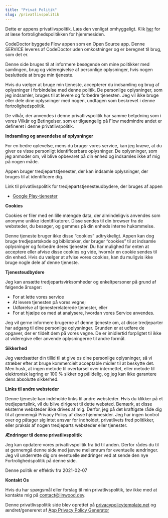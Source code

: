 ```yaml
---
title: "Privat Politik"
slug: /privatlivspolitik
---
```


Dette er appens privatlivspolitik. Læs den venligst omhyggeligt. Klik [her](https://go.linwood.dev/privacypolicy) for at læse fortrolighedspolitikken for hjemmesiden.

CodeDoctor byggede Flow appen som en Open Source app. Denne SERVICE leveres af CodeDoctor uden omkostninger og er beregnet til brug, som det er.

Denne side bruges til at informere besøgende om mine politikker med samlingen, brug og videregivelse af personlige oplysninger, hvis nogen besluttede at bruge min tjeneste.

Hvis du vælger at bruge min tjeneste, accepterer du indsamling og brug af oplysninger i forbindelse med denne politik. De personlige oplysninger, som jeg indsamler, bruges til at levere og forbedre tjenesten. Jeg vil ikke bruge eller dele dine oplysninger med nogen, undtagen som beskrevet i denne fortrolighedspolitik.

De vilkår, der anvendes i denne privatlivspolitik har samme betydning som i vores Vilkår og Betingelser, som er tilgængelig på Flow medmindre andet er defineret i denne privatlivspolitik.

**Indsamling og anvendelse af oplysninger**

For en bedre oplevelse, mens du bruger vores service, kan jeg kræve, at du giver os visse personligt identificerbare oplysninger. De oplysninger, som jeg anmoder om, vil blive opbevaret på din enhed og indsamles ikke af mig på nogen måde.

Appen bruger tredjepartstjenester, der kan indsamle oplysninger, der bruges til at identificere dig.

Link til privatlivspolitik for tredjepartstjenesteudbydere, der bruges af appen

* [Google Play-tjenester](https://www.google.com/policies/privacy/)

**Cookies**

Cookies er filer med en lille mængde data, der almindeligvis anvendes som anonyme unikke identifikatorer. Disse sendes til din browser fra de websteder, du besøger, og gemmes på din enheds interne hukommelse.

Denne tjeneste bruger ikke disse “cookies” udtrykkeligt. Appen kan dog bruge tredjepartskode og biblioteker, der bruger “cookies” til at indsamle oplysninger og forbedre deres tjenester. Du har mulighed for enten at acceptere eller afvise disse cookies og vide, hvornår en cookie sendes til din enhed. Hvis du vælger at afvise vores cookies, kan du muligvis ikke bruge nogle dele af denne tjeneste.

**Tjenesteudbydere**

Jeg kan ansætte tredjepartsvirksomheder og enkeltpersoner på grund af følgende årsager:

* For at lette vores service
* At levere tjenesten på vores vegne;
* Udførelse af tjenesterelaterede tjenester, eller
* For at hjælpe os med at analysere, hvordan vores Service anvendes.

Jeg vil gerne informere brugerne af denne tjeneste om, at disse tredjeparter har adgang til dine personlige oplysninger. Grunden er at udføre de opgaver, der er tildelt dem på vores vegne. De er imidlertid forpligtet til ikke at videregive eller anvende oplysningerne til andre formål.

**Sikkerhed**

Jeg værdsætter din tillid til at give os dine personlige oplysninger, så vi stræber efter at bruge kommercielt acceptable midler til at beskytte det. Men husk, at ingen metode til overførsel over internettet, eller metode til elektronisk lagring er 100 % sikker og pålidelig, og jeg kan ikke garantere dens absolutte sikkerhed.

**Links til andre websteder**

Denne tjeneste kan indeholde links til andre websteder. Hvis du klikker på et tredjepartslink, vil du blive dirigeret til dette websted. Bemærk, at disse eksterne websteder ikke drives af mig. Derfor, jeg på det kraftigste råde dig til at gennemgå Privacy Policy af disse hjemmesider. Jeg har ingen kontrol over og påtager sig intet ansvar for indholdet, privatlivets fred politikker, eller praksis af nogen tredjeparts websteder eller tjenester.

**Ændringer til denne privatlivspolitik**

Jeg kan opdatere vores privatlivspolitik fra tid til anden. Derfor rådes du til at gennemgå denne side med jævne mellemrum for eventuelle ændringer. Jeg vil underrette dig om eventuelle ændringer ved at sende den nye Fortrolighedspolitik på denne side.

Denne politik er effektiv fra 2021-02-07

**Kontakt Os**

Hvis du har spørgsmål eller forslag til min privatlivspolitik, tøv ikke med at kontakte mig på contact@linwood.dev.

Denne privatlivspolitik side blev oprettet på [privacypolicytemplate.net](https://privacypolicytemplate.net) og ændret/genereret af [App Privacy Policy Generator](https://app-privacy-policy-generator.nisrulz.com/)
